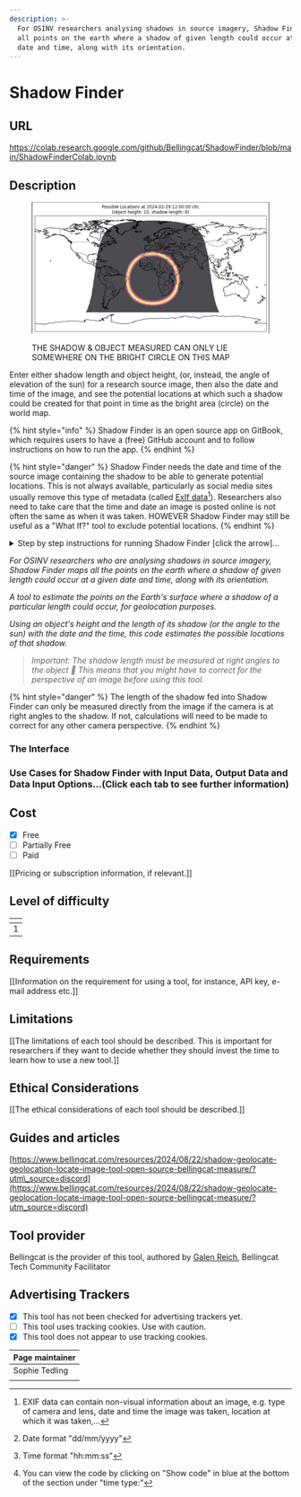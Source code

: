 ```yaml
---
description: >-
  For OSINV researchers analysing shadows in source imagery, Shadow Finder maps
  all points on the earth where a shadow of given length could occur at a given
  date and time, along with its orientation.
---
```


# Shadow Finder

## URL

https://colab.research.google.com/github/Bellingcat/ShadowFinder/blob/main/ShadowFinderColab.ipynb

## Description

<figure><img src=".gitbook/assets/Screenshot.JPG" alt=""><figcaption><p>THE SHADOW &#x26; OBJECT MEASURED CAN ONLY LIE SOMEWHERE ON THE BRIGHT CIRCLE ON THIS MAP</p></figcaption></figure>

Enter either shadow length and object height, (or, instead, the angle of elevation of the sun) for a research source image, then also the date and time of the image, and see the potential locations at which such a shadow could be created for that point in time as the bright area (circle) on the world map.

{% hint style="info" %}
Shadow Finder is an open source app on GitBook, which requires users to have a (free) GitHub account and to follow instructions on how to run the app.
{% endhint %}

{% hint style="danger" %}
Shadow Finder needs the date and time of the source image containing the shadow to be able to generate potential locations. This is not always available, particularly as social media sites usually remove this type of metadata (called [ExIf data](#user-content-fn-1)[^1]). Researchers also need to take care that the time and date an image is posted online is not often the same as when it was taken. HOWEVER Shadow Finder may still be useful as a "What If?" tool to exclude potential locations.
{% endhint %}

<details>

<summary>Step by step instructions for running Shadow Finder [click the arrow]...</summary>

1. Sign up for a GitHub account if you don't already have one.
2. Log in to GitHub on a browser and type "Shadow Finder" in the search bar at the top of the Home page and press the search button.
3. From the list which the search returns, select the "Shadow Finder" tool from Bellingcat with left mouse click:

<img src=".gitbook/assets/image.png" alt="" data-size="original">

4. Scroll down the ShadowFinder page to README section and click the bright orange button labelled "TRY IT ON COLAB". This launches ShadowFinder in an easy access environment called Colab.
5.  Scroll down to enter your shadow measurement details into the app. Input EITHER&#x20;

    1. both object height and shadow length (using the same units)&#x20;

    OR&#x20;

    &#x20;b.  the elevation angle of the sun in degrees

<img src=".gitbook/assets/shadowdetails.JPG" alt="" data-size="original">

6. and then enter the date[^2], time[^3] (and [time zone](https://en.wikipedia.org/wiki/Time_zone) you are using):

<img src=".gitbook/assets/dateandtime.JPG" alt="" data-size="original">

7. Click the dark Right Arrow button in the white circle in the left margin to Run the tool, as instructed by the sentence "Click to find possible locations that match the below information". \[The white arrow on the square blue background is \*not\* a button you can press!]

<img src=".gitbook/assets/image (2).png" alt="" data-size="original">

8. If you get this warning message, click the "Run anyway" button if you're happy that [the code isn't abusing your privacy](#user-content-fn-4)[^4].

<img src=".gitbook/assets/Warning message.JPG" alt="" data-size="original">

9. Be aware that the code may not always run instantaneously and could 'queue' for a brief time. The elapsed run time will be shown whilst executing the code and the total time taken displayed upon completion next to the Run arrow button. The output takes the form of a world map (see above) showing all possible points satisfying the input conditions on date, time, object height and shadow length (the circular [locus](https://www.wordnik.com/words/locus)).
10. Change the input values and re-run as required.

</details>

_For OSINV researchers who are analysing shadows in source imagery, Shadow Finder maps all the points on the earth where a shadow of given length could occur at a given date and time, along with its orientation._

_A tool to estimate the points on the Earth's surface where a shadow of a particular length could occur, for geolocation purposes._

_Using an object's height and the length of its shadow (or the angle to the sun) with the date and the time, this code estimates the possible locations of that shadow._

> _Important: The shadow length must be measured at right angles to the object 📐 This means that you might have to correct for the perspective of an image before using this tool._

{% hint style="danger" %}
The length of the shadow fed into Shadow Finder can only be measured directly from the image if the camera is at right angles to the shadow. If not, calculations will need to be made to correct for any other camera perspective.
{% endhint %}

### The Interface <a href="#use-cases-for-nasa-firms-with-input-data-output-data-and-data-input-options...-click-each-tab-to-see" id="use-cases-for-nasa-firms-with-input-data-output-data-and-data-input-options...-click-each-tab-to-see"></a>

### Use Cases for Shadow Finder with Input Data, Output Data and Data Input Options...(Click each tab to see further information) <a href="#use-cases-for-nasa-firms-with-input-data-output-data-and-data-input-options...-click-each-tab-to-see" id="use-cases-for-nasa-firms-with-input-data-output-data-and-data-input-options...-click-each-tab-to-see"></a>

## Cost

* [x] Free
* [ ] Partially Free
* [ ] Paid

\[\[Pricing or subscription information, if relevant.]]

## Level of difficulty

<table><thead><tr><th data-type="rating" data-max="5"></th></tr></thead><tbody><tr><td>1</td></tr></tbody></table>

## Requirements

\[\[Information on the requirement for using a tool, for instance, API key, e-mail address etc.]]

## Limitations

\[\[The limitations of each tool should be described. This is important for researchers if they want to decide whether they should invest the time to learn how to use a new tool.]]

## Ethical Considerations

\[\[The ethical considerations of each tool should be described.]]

## Guides and articles

[https://www.bellingcat.com/resources/2024/08/22/shadow-geolocate-geolocation-locate-image-tool-open-source-bellingcat-measure/?utm\_source=discord](https://www.bellingcat.com/resources/2024/08/22/shadow-geolocate-geolocation-locate-image-tool-open-source-bellingcat-measure/?utm_source=discord)

## Tool provider

Bellingcat is the provider of this tool, authored by [Galen Reich](https://galen.reich.me.uk/#about), Bellingcat Tech Community Facilitator

## Advertising Trackers

* [x] This tool has not been checked for advertising trackers yet.
* [ ] This tool uses tracking cookies. Use with caution.
* [x] This tool does not appear to use tracking cookies.

| Page maintainer |
| --------------- |
| Sophie Tedling  |
|                 |

[^1]: EXIF data can contain non-visual information about an image, e.g. type of camera and lens, date and time the image was taken, location at which it was taken,...

[^2]: Date format "dd/mm/yyyy"

[^3]: Time format "hh:mm:ss"

[^4]: You can view the code by clicking on "Show code" in blue at the bottom of the section under "time type:"
